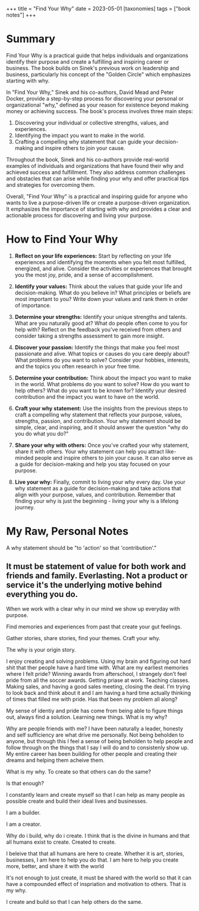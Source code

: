 +++
title = "Find Your Why" 
date = 2023-05-01
[taxonomies] 
tags = ["book notes"] 
+++
# Summary
Find Your Why is a practical guide that helps individuals and organizations identify their purpose and create a fulfilling and inspiring career or business. The book builds on Sinek's previous work on leadership and business, particularly his concept of the "Golden Circle" which emphasizes starting with why.

In "Find Your Why," Sinek and his co-authors, David Mead and Peter Docker, provide a step-by-step process for discovering your personal or organizational "why," defined as your reason for existence beyond making money or achieving success. The book's process involves three main steps:

1. Discovering your individual or collective strengths, values, and experiences.
2. Identifying the impact you want to make in the world.
3. Crafting a compelling why statement that can guide your decision-making and inspire others to join your cause.

Throughout the book, Sinek and his co-authors provide real-world examples of individuals and organizations that have found their why and achieved success and fulfillment. They also address common challenges and obstacles that can arise while finding your why and offer practical tips and strategies for overcoming them.

Overall, "Find Your Why" is a practical and inspiring guide for anyone who wants to live a purpose-driven life or create a purpose-driven organization. It emphasizes the importance of starting with why and provides a clear and actionable process for discovering and living your purpose.

# How to Find Your Why
1. **Reflect on your life experiences:** Start by reflecting on your life experiences and identifying the moments when you felt most fulfilled, energized, and alive. Consider the activities or experiences that brought you the most joy, pride, and a sense of accomplishment.

2. **Identify your values:** Think about the values that guide your life and decision-making. What do you believe in? What principles or beliefs are most important to you? Write down your values and rank them in order of importance.

3. **Determine your strengths:** Identify your unique strengths and talents. What are you naturally good at? What do people often come to you for help with? Reflect on the feedback you've received from others and consider taking a strengths assessment to gain more insight.

4. **Discover your passion:** Identify the things that make you feel most passionate and alive. What topics or causes do you care deeply about? What problems do you want to solve? Consider your hobbies, interests, and the topics you often research in your free time.

5. **Determine your contribution:** Think about the impact you want to make in the world. What problems do you want to solve? How do you want to help others? What do you want to be known for? Identify your desired contribution and the impact you want to have on the world.

6. **Craft your why statement:** Use the insights from the previous steps to craft a compelling why statement that reflects your purpose, values, strengths, passion, and contribution. Your why statement should be simple, clear, and inspiring, and it should answer the question "why do you do what you do?"

7. **Share your why with others:** Once you've crafted your why statement, share it with others. Your why statement can help you attract like-minded people and inspire others to join your cause. It can also serve as a guide for decision-making and help you stay focused on your purpose.

8. **Live your why:** Finally, commit to living your why every day. Use your why statement as a guide for decision-making and take actions that align with your purpose, values, and contribution. Remember that finding your why is just the beginning - living your why is a lifelong journey.

# My Raw, Personal Notes
A why statement should be "to 'action' so that 'contribution'."
## It must be statement of value for both work and friends and family. Everlasting. Not a product or service it's the underlying motive behind everything you do. 

When we work with a clear why in our mind we show up everyday with purpose. 

Find memories and experiences from past that create your gut feelings. 

Gather stories, share stories, find your themes. Craft your why.

The why is your origin story. 

I enjoy creating and solving problems. Using my brain and figuring out hard shit that ther people have a hard time with. What are my earliest memories where I felt pride?
Winning awards from afterschool, I strangely don't feel pride from all the soccer awards. Getting priase at work. Teaching classes. Making sales, and having a good sales meeting, closing the deal. I'm trying to look back and think about it and I am having a hard time actually thinking of times that filled me with pride. Has that been my problem all along? 

My sense of identiy and pride has come from being able to figure things out, always find a solution. Learning new things. What is my why?

Why are people friends with me? I have been naturally a leader, honesty and self sufficiency are what drive me personally. Not being beholden to anyone, but through this I feel a sense of being beholden to help people and follow through on the things that I say I will do and to consistenly show up. My entire career has been building for other people and creating their dreams and helping them acheive them. 

What is my why. To create so that others can do the same?

Is that enough?

I constantly learn and create myself so that I can help as many people as possible create and build their ideal lives and businesses.

I am a builder. 

I am a creator.

Why do i build, why do i create. I think that is the divine in humans and that all humans exist to create. Created to create. 

I beleive that that all humans are here to create. Whether it is art, stories, businesses, I am here to help you do that. I am here to help you create more, better, and share it with the world 

It's not enough to just create, it must be shared with the world so that it can have a compounded effect of inspriation and motivation to others. That is my why.

I create and build so that I can help others do the same.